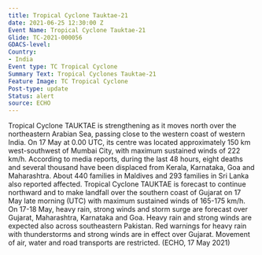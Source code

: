 ```yaml
---
title: Tropical Cyclone Tauktae-21
date: 2021-06-25 12:30:00 Z
Event Name: Tropical Cyclone Tauktae-21
Glide: TC-2021-000056
GDACS-level: 
Country:
- India
Event type: TC Tropical Cyclone
Summary Text: Tropical Cyclones Tauktae-21
Feature Image: TC Tropical Cyclone
Post-type: update
Status: alert
source: ECHO
---
```


Tropical Cyclone TAUKTAE is strengthening as it moves north over the northeastern Arabian Sea, passing close to the western coast of western India. On 17 May at 0.00 UTC, its centre was located approximately 150 km west-southwest of Mumbai City, with maximum sustained winds of 222 km/h. According to media reports, during the last 48 hours, eight deaths and several thousand have been displaced from Kerala, Karnataka, Goa and Maharashtra. About 440 families in Maldives and 293 families in Sri Lanka also reported affected. Tropical Cyclone TAUKTAE is forecast to continue northward and to make landfall over the southern coast of Gujarat on 17 May late morning (UTC) with maximum sustained winds of 165-175 km/h. On 17-18 May, heavy rain, strong winds and storm surge are forecast over Gujarat, Maharashtra, Karnataka and Goa. Heavy rain and strong winds are expected also across southeastern Pakistan. Red warnings for heavy rain with thunderstorms and strong winds are in effect over Gujarat. Movement of air, water and road transports are restricted. (ECHO, 17 May 2021) 
